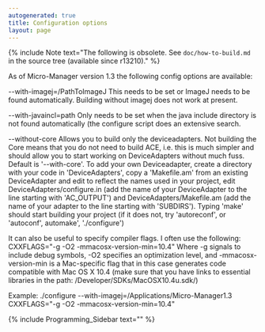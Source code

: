 ```yaml
---
autogenerated: true
title: Configuration options
layout: page
---
```


{% include Note text="The following is obsolete. See <code>doc/how-to-build.md</code> in the source tree (available since r13210)." %}

As of Micro-Manager version 1.3 the following config options are
available:

--with-imagej=/PathToImageJ This needs to be set or ImageJ needs to be
found automatically. Building without imagej does not work at present.

--with-javaincl=path Only needs to be set when the java include
directory is not found automatically (the configure script does an
extensive search.

--without-core Allows you to build only the deviceadapters. Not building
the Core means that you do not need to build ACE, i.e. this is much
simpler and should allow you to start working on DeviceAdapters without
much fuss. Default is '--with-core'. To add your own Deviceadapter,
create a directory with your code in 'DeviceAdapters', copy a
'Makefile.am' from an existing DeviceAdapter and edit to reflect the
names used in your project, edit DeviceAdapters/configure.in (add the
name of your DeviceAdapter to the line starting with 'AC\_OUTPUT') and
DeviceAdapters/Makefile.am (add the name of your adapter to the line
starting with 'SUBDIRS'). Typing 'make' should start building your
project (if it does not, try 'autoreconf', or 'autoconf', automake',
'./configure')

It can also be useful to specify compiler flags. I often use the
following: CXXFLAGS="-g -O2 -mmacosx-version-min=10.4" Where -g signals
to include debug symbols, -O2 specifies an optimization level, and
-mmacosx-version-min is a Mac-specific flag that in this case generates
code compatible with Mac OS X 10.4 (make sure that you have links to
essential libraries in the path: /Developer/SDKs/MacOSX10.4u.sdk/)

Example: ./configure --with-imagej=/Applications/Micro-Manager1.3
CXXFLAGS="-g -O2 -mmacosx-version-min=10.4"

{% include Programming_Sidebar text="" %}
